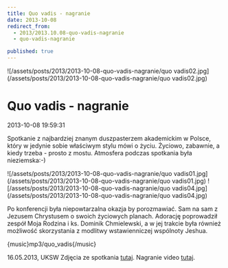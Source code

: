 ```yaml
---
title: Quo vadis - nagranie
date: 2013-10-08
redirect_from: 
  - 2013/2013.10.08-quo-vadis-nagranie
  - quo-vadis-nagranie

published: true
---
```



![/assets/posts/2013/2013-10-08-quo-vadis-nagranie/quo vadis02.jpg](/assets/posts/2013/2013-10-08-quo-vadis-nagranie/quo vadis02.jpg)

# Quo vadis - nagranie

<time>2013-10-08 19:59:31</time>


Spotkanie z najbardziej znanym duszpasterzem akademickim w Polsce, który w jedynie sobie właściwym stylu mówi o życiu. Życiowo, zabawnie, a kiedy trzeba - prosto z mostu. Atmosfera podczas spotkania była nieziemska:-)


![/assets/posts/2013/2013-10-08-quo-vadis-nagranie/quo vadis01.jpg](/assets/posts/2013/2013-10-08-quo-vadis-nagranie/quo vadis01.jpg)
![/assets/posts/2013/2013-10-08-quo-vadis-nagranie/quo vadis04.jpg](/assets/posts/2013/2013-10-08-quo-vadis-nagranie/quo vadis04.jpg)

Po konferencji była niepowtarzalna okazja by porozmawiać. Sam na sam z Jezusem Chrystusem o swoich życiowych planach. Adorację poprowadził zespół Moja Rodzina i ks. Dominik Chmielewski, a w jej trakcie była również możliwość skorzystania z modlitwy wstawienniczej wspólnoty Jeshua.


{music}mp3/quo_vadis{/music}

16.05.2013, UKSW
Zdjęcia ze spotkania [tutaj](https://www.facebook.com/media/set/?set=a.10151646324977023.1073741826.162729407022&type=3).
Nagranie video [tutaj](http://www.youtube.com/watch?v=sXXR7USA3Tk&feature=youtu.be).


<!--{{json:{"created_date":"2013-10-08 19:59:31","publish_down":"0000-00-00 00:00:00","id":"5308"}}}-->